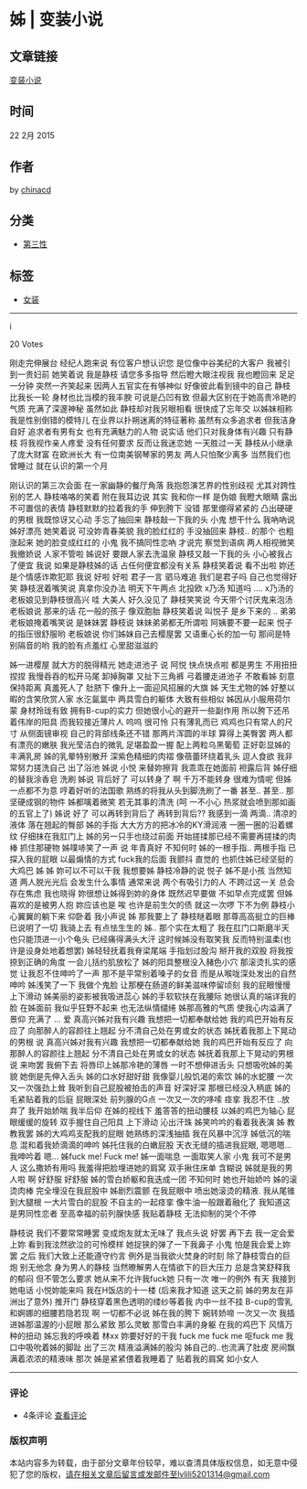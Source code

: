 # 姊 | 变装小说

## 文章链接
[变装小说](https://chinacd.wordpress.com/2015/02/22/%e5%a7%8a/)

## 时间
22 2月 2015

## 作者
by [chinacd](https://chinacd.wordpress.com/author/chinacd/ "查看 chinacd 发布的所有文章")

## 分类
- [第三性](https://chinacd.wordpress.com/category/%e7%ac%ac%e4%b8%89%e6%80%a7/)

## 标签
- [女装](https://chinacd.wordpress.com/tag/%e5%a5%b3%e8%a3%85/)

---

i

20 Votes

刚走完伸展台 经纪人跑来说 有位客户想认识您 是位像中谷美纪的大客户 我被引到一贵妇前 她笑着说 我是静枝 请您多多指导 然后瞪大眼注视我 我也瞪回来 足足一分钟 突然一齐笑起来 因两人五官实在有够神似 好像彼此看到镜中的自己 静枝比我长一轮 身材也比当模的我丰腴 可说是凸凹有致 但最大区别在于她高贵冷艳的气质 充满了深邃神秘 虽然如此 静枝却对我另眼相看 很快成了忘年交 以姊妹相称 我是性别倒错的模特儿 在业界以扑朔迷离的特征著称 虽然有众多追求者 但我洁身自好 追求者有男有女 也有充满魅力的人物 说实话 他们只对我身体有兴趣 只有静枝 将我视作亲人疼爱 没有任何要求 反而让我迷恋她 一天胜过一天 静枝从小继承了庞大财富 在欧洲长大 有一位南美钢琴家的男友 两人只怕聚少离多 当然我们也曾睡过 就在认识的第一个月

刚认识的第三次会面 在一家幽静的餐厅角落 我抱怨演艺界的性别歧视 尤其对跨性别的艺人 静枝咯咯的笑着 附在我耳边说 其实 我和你一样 是伪娘 我瞪大眼睛 露出不可置信的表情 静枝默默的拉着我的手 伸到胯下 没错 那里绷得紧紧的 凸出硬硬的男根 我既惊讶又心动 手忘了抽回来 静枝敲一下我的头 小鬼 想干什么 我吶吶说 姊好漂亮 她笑着说 可没妳青春美貌 我的脸红红的 手没抽回来 静枝.. 的那个 也粗涨起来 她的脸变成红红的 小鬼 我不搞同性恋吶 才说完 察觉到语病 两人相视微笑 我撤娇说 人家不管啦 姊说好 要跟人家去洗温泉 静枝又敲一下我的头 小心被我占了便宜 我说 如果是静枝姊的话 占任何便宜都没有关系 静枝笑着说 看不出啦 妳还是个情感诈欺犯耶 我说 好啦 好啦 君子一言 驷马难追 我们是君子吗 自己也觉得好笑 静枝泯着嘴笑说 真拿你没办法 明天下午两点 北投欧 x乃汤 知道吗 …. x乃汤的老板娘见到静枝很高兴 哇 大美人 好久没见了 静枝笑笑说 今天带个讨厌鬼来泡汤 老板娘说 那来的话 花一般的孩子 像双胞胎 静枝笑着说 叫悦子 是乡下来的 .. 弟弟 老板娘掩着嘴笑说 是妹妹罢 静枝说 妹妹弟弟都无所谓啦 阿姨要不要一起来 悦子的指压很舒服哟 老板娘说 你们姊妹自己去樱屋罢 又语重心长的加一句 那间是特别隔音的哟 我的脸有点羞红 心里甜滋滋的

姊一进樱屋 就大方的脱得精光 她走进池子 说 阿悦 快点快点啦 都是男生 不用扭扭捏捏 我慢吞吞的松开马尾 卸掉胸罩 又扯下三角裤 弓着腰走进池子 不敢看姊 刻意保持距离 真羞死人了 肚脐下 像升上一面迎风招展的大旗 姊 天生尤物的姊 好整以暇的含笑欣赏人家 水汔氤氲中 两具雪白的躯体 大致有些相似 姊因从小服用荷尔蒙 身材玲珑有致 拥有B-cup的实力 但她很小心的避开一些副作用 所以胯下还吊着伟岸的阳具 而我较接近薄片人 呜呜 很可怜 只有薄乳而已 鸡鸡也只有常人的尺寸 从侧面镜审视 自己的背部线条还不错 那两片浑圆的半球 算得上美臀罢 两人都有漂亮的嫩肤 我光莹洁白的微乳 足堪盈盈一握 配上两粒乌黑葡萄 正好彰显姊的丰满乳房 姊的乳晕特别散开 深紫色精细的肉褶 像蓓蕾环绕着乳头 逗人食欲 我非常努力搓洗自己 出了浴池 姊说 小悦 来替妳擦背 我乖乖在她面前 袒露后背 姊仔细的替我涂香皂 洗刷 姊说 背后好了 可以转身了 啊 千万不能转身 很难为情呢 但姊一点都不为意 哼着好听的法国歌 熟练的将我从头到脚洗刷了一番 甚至.. 甚至.. 那坚硬成钢的物件 姊都噙着微笑 若无其事的清洗 (呵 一不小心 热浆就会喷到那如画的五官上了) 姊说 好了 可以再转到背后了 再转到背后?? 我感到一滴 两滴.. 清凉的液体 落在翘起的臀部 姊的手指 大大方方的把冰冷的KY滑润液 一圈一圈的沿着螺纹 仔细抹在我肛门上 姊的另一只手也绕过前面 开始搓揉那已经不需要再搓揉的肉棒 抓住那硬物 姊噗哧笑了一声 说 年青真好 不知何时 姊的一根手指.. 两根手指 已探入我的屁眼 以最煽情的方式 fuck我的后面 我颤抖 直觉的 也抓住姊已经坚挺的大鸡巴 姊 姊 妳可以不可以干我 我想要姊 静枝冷静的说 悦子 姊不是小孩 当然知道 两人脱光光后 会发生什么事情 通常来说 两个有吸引力的人 不跨过这一关 总会存在焦虑 我也晓得 妳很想让姊得到妳的身体 既然迟早要做 不如早点完成罢 但姊喜欢的是被男人抱 妳应该也是 唉 也许是前生欠的债 就这一次啰 下不为例 静枝小心翼翼的躺下来 仰卧着 我小声说 姊 那我要上了 静枝瞇着眼 那尊高高挺立的巨棒已说明了一切 我骑上去 有点怯生生的 姊.. 那个实在太粗了 我在肛门口斯磨半天 也只能顶进一小个龟头 已经痛得满头大汗 这时候姊没有取笑我 反而特别温柔(也许是设身处地着想罢) 姊轻轻抚着我脊梁尾端 手指划过股沟 掰开我的双股 将我按捺到正确的角度 一会儿括约肌放松了 姊的阳具整根没入赭色小穴 那滚烫扎实的感觉 让我忍不住呻吟了一声 那不是平常别着嗓子的女音 而是从喉咙深处发出的自然呻吟 姊浅笑了一下 我做个鬼脸 让那梗在肠道的鲜美滋味停留顷刻 我的屁眼慢慢上下滑动 姊美丽的姿影被我吸进蕊心 姊的手软软扶在我腰际 她很认真的端详我的脸 在姊面前 我似乎狂野不起来 也无法纵情缱绻 姊那高雅的气质 使我心内溢满了景仰 充满了 … 爱 真高兴姊对我有兴趣 我想把一切都奉献给她 我的鸡巴开始有反应了 向那醉人的容颜往上翘起 分不清自己处在男或女的状态 姊抚着我那上下晃动的男根 说 真高兴姊对我有兴趣 我想把一切都奉献给她 我的鸡巴开始有反应了 向那醉人的容颜往上翘起 分不清自己处在男或女的状态 姊抚着我那上下晃动的男根 说 来吻罢 我俯下去 将唇印上姊那冷艳的薄唇 一时不想伸进舌头 只想吸吮姊的美貌 她倒是先伸入舌头 姊的口水好甜好甜 我像婴儿般饥渴的索饮 姊的水蛇腰 一次又一次强劲上耸 我听到自己屁股被拍击的声音 好深好深 那根已经没入柄底 姊的毛紧贴着我的后庭 屁眼深处 前列腺的G点 一次又一次的哆嗦 痉挛 我忍不住 ..放弃了 我开始娇喘 我半后仰 在姊的视线下 羞答答的扭动腰枝 以姊的鸡巴为轴心 屁眼缓缓的旋转 双手握住自己阳具 上下滑动 沁出汗珠 姊笑吟吟的看着我表演 姊 教教我罢 姊的大鸡鸡支配我的屁眼 她熟练的深浅抽插 我在风暴中沉浮 姊低沉的喘息 混和着我娇滴滴的呻吟 姊托住我的白嫩屁股 天衣无缝的插进我屁眼, 嗯嗯嗯…我呻吟着 嗯… 姊fuck me! Fuck me! 姊一面喘息 一面取笑人家 小鬼 我可不是男人 这么撒娇有用吗 我羞得把脸埋进她的肩窝 双手揪住床单 含糊说 姊就是我的男人啦 啊 好舒服 好舒服 姊的雪白娇躯和我迭成一团 不知何时 她也开始娇吟 姊的滚烫肉棒 完全埋没在我屁股中 姊剧烈震颤 在我屁眼中 喷出她滚烫的精液. 我从尾锥到大腿根 一大片雪白的屁股 不自主的一起痉挛 像牛油一般跟着融化了 我知道这是男同性恋者 至高幸福的前列腺快感 我贴着静枝 无法抑制的哭个不停

静枝说 我们不要常常睡罢 变成炮友就太无味了 我点头说 好罢 再下去 我一定会爱上妳 看到我泫然欲泣的可怜模样 她捉狭的弹了一下我鼻子 小鬼 怕是我会爱上妳罢 之后 我们大致上还能遵守约言 例外是当我欲火焚身的时刻 除了静枝雪白的巨炮 别无他念 身为男人的静枝 当然暸解男人在情欲下的巨大压力 总是含笑舒释我的郁闷 但不管怎么要求 她从来不允许我fuck她 只有一次 唯一的例外 有天 我接到她电话 小悦妳能来吗 我在H饭店的十一楼 (后来我才知道 这天之前 姊的男友在非洲出了意外) 推开门 静枝穿着黑色透明的缕纱等着我 内中一丝不挂 B-cup的雪乳和婀娜的细腰若隐若现 啊 一切都不必说 姊在我的胯下 婉转娇啼 一次又一次 我插进姊那温渥的小屁眼 那么紧致 那么灵敏 那雪白丰满的身躯 在我的鸡巴下 风情万种的扭动 姊忘我的呼唤着 林xx 妳要好好的干我 fuck me fuck me 呕fuck me 我口中吸吮着姊的脚趾 出了三次 精液溢满姊的股沟 姊自己的..也流满了肚皮 房间飘满着浓浓的精液味 那次 姊是紧紧偎着我睡着了 贴着我的肩窝 如小女人

---

### 评论
- 4条评论 [查看评论](https://chinacd.wordpress.com/2015/02/22/%e5%a7%8a/#comments)

### 版权声明
本站内容多为转载，由于部分文章年份较早，难以查清具体版权信息，如无意中侵犯了您的版权，请在相关文章后留言或发邮件至lvlili5201314@gmail.com